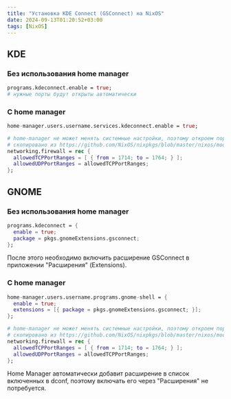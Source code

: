 ```yaml
---
title: "Установка KDE Connect (GSConnect) на NixOS"
date: 2024-09-13T01:20:52+03:00
tags: [NixOS]
---
```


## KDE

### Без использования home manager

```nix
programs.kdeconnect.enable = true;
# нужные порты будут открыты автоматически
```

### С home manager

```nix
home-manager.users.username.services.kdeconnect.enable = true;

# home-manager не может менять системные настройки, поэтому откроем порты вручную
# скопировано из https://github.com/NixOS/nixpkgs/blob/master/nixos/modules/programs/kdeconnect.nix
networking.firewall = rec {
  allowedTCPPortRanges = [ { from = 1714; to = 1764; } ];
  allowedUDPPortRanges = allowedTCPPortRanges;
};
```

## GNOME

### Без использования home manager

```nix
programs.kdeconnect = {
  enable = true;
  package = pkgs.gnomeExtensions.gsconnect;
};
```

После этого необходимо включить расширение GSConnect в приложении "Расширения"
(Extensions).

### С home manager

```nix
home-manager.users.username.programs.gnome-shell = {
  enable = true;
  extensions = [{ package = pkgs.gnomeExtensions.gsconnect; }];
};

# home-manager не может менять системные настройки, поэтому откроем порты вручную
# скопировано из https://github.com/NixOS/nixpkgs/blob/master/nixos/modules/programs/kdeconnect.nix
networking.firewall = rec {
  allowedTCPPortRanges = [ { from = 1714; to = 1764; } ];
  allowedUDPPortRanges = allowedTCPPortRanges;
};
```

Home Manager автоматически добавит расширение в список включенных в dconf,
поэтому включать его через "Расширения" не потребуется.
